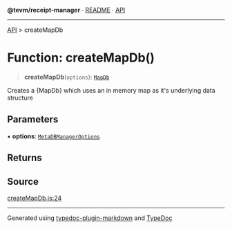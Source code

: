 **@tevm/receipt-manager** ∙ [README](../README.md) ∙ [API](../API.md)

***

[API](../API.md) > createMapDb

# Function: createMapDb()

> **createMapDb**(`options`): [`MapDb`](../type-aliases/MapDb.md)

Creates a {MapDb} which uses an in memory map as it's underlying data structure

## Parameters

▪ **options**: [`MetaDBManagerOptions`](../interfaces/MetaDBManagerOptions.md)

## Returns

## Source

[createMapDb.js:24](https://github.com/evmts/tevm-monorepo/blob/main/packages/receipt-manager/src/createMapDb.js#L24)

***
Generated using [typedoc-plugin-markdown](https://www.npmjs.com/package/typedoc-plugin-markdown) and [TypeDoc](https://typedoc.org/)
